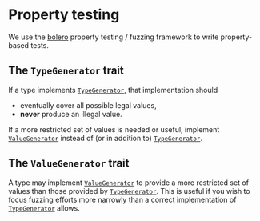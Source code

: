 # Property testing

We use the [bolero](https://github.com/camshaft/bolero) property testing / fuzzing framework to write property-based
tests.

## The `TypeGenerator` trait

If a type implements [`TypeGenerator`], that implementation should

- eventually cover all possible legal values,
- **never** produce an illegal value.

If a more restricted set of values is needed or useful, implement [`ValueGenerator`] instead of (or in addition to)
[`TypeGenerator`].

## The `ValueGenerator` trait

A type may implement [`ValueGenerator`] to provide a more restricted set of values than those provided by
[`TypeGenerator`].
This is useful if you wish to focus fuzzing efforts more narrowly than a correct implementation of [`TypeGenerator`]
allows.

[`TypeGenerator`]: https://docs.rs/bolero/latest/bolero/generator/trait.TypeGenerator.html
[`ValueGenerator`]: https://docs.rs/bolero/latest/bolero/generator/trait.ValueGenerator.html
